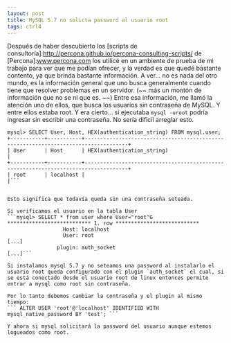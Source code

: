 ```yaml
---
layout: post
title: MySQL 5.7 no solicta password al usuario root
tags: ctrl4
---
```


Después de haber descubierto los [scripts de consultoría]:http://percona.github.io/percona-consulting-scripts/ de [Percona]:www.percona.com los utilicé en un ambiente de prueba de mi trabajo para ver que me podían ofrecer, y la verdad es que quedé bastante contento, ya que brinda bastante información.
A ver... no es nada del otro mundo, es la información general que uno busca generalmente cuando tiene que resolver problemas en un servidor. (~~ más un montón de información que no se ni que es. ~~)
Entre esa información, me llamó la atención uno de ellos, que busca los usuarios sin contraseña de MySQL. Y entre ellos estaba root. Y era cierto... si ejecutaba `mysql -uroot` podría ingresar sin escribir una contraseña. No sería dificil arreglar esto.
``` mysql> ALTER USER 'root'@'localhost' IDENTIFIED BY 'test';
mysql> SELECT User, Host, HEX(authentication_string) FROM mysql.user;
+-----------+-----------+------------------------------------------------------------------------------------+
| User      | Host      | HEX(authentication_string)                                                         |
+-----------+-----------+------------------------------------------------------------------------------------+
| root      | localhost |                                                                                    |```


Esto significa que todavía queda sin una contraseña seteada.

Si verificamos el usuario en la tabla User
```mysql> SELECT * from user where User="root"G
*************************** 1. row ***************************
                  Host: localhost
                  User: root
[...]
                plugin: auth_socket
[...]```

Si instalamos mysql 5.7 y no seteamos una password al instalarlo el usuario root queda configurado con el plugin `auth_socket` el cual, si se está conectado desde el usuario root de linux entonces permite entrar a mysql como root sin contraseña.

Por lo tanto debemos cambiar la contraseña y el plugin al mismo tiempo:
``` ALTER USER 'root'@'localhost' IDENTIFIED WITH mysql_native_password BY 'test'; ```

Y ahora si mysql solicitará la password del usuario aunque estemos logueados como root.

